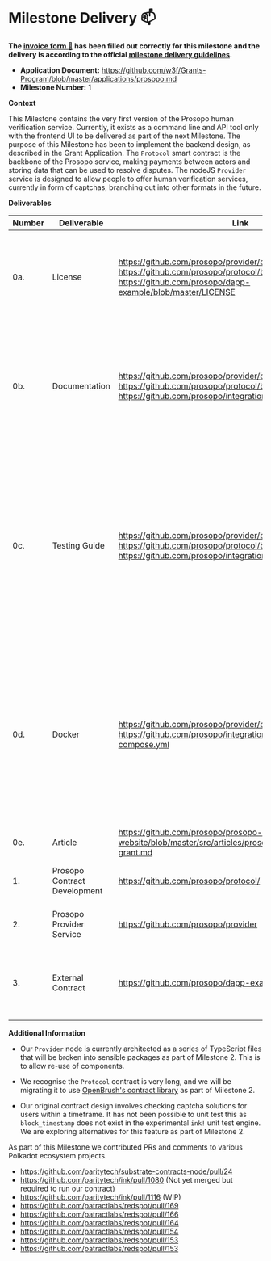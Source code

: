 # Milestone Delivery :mailbox:

**The [invoice form :pencil:](https://docs.google.com/forms/d/e/1FAIpQLSfmNYaoCgrxyhzgoKQ0ynQvnNRoTmgApz9NrMp-hd8mhIiO0A/viewform) has been filled out correctly for this milestone and the delivery is according to the official [milestone delivery guidelines](https://github.com/w3f/Grants-Program/blob/master/docs/milestone-deliverables-guidelines.md).**  

* **Application Document:** https://github.com/w3f/Grants-Program/blob/master/applications/prosopo.md
* **Milestone Number:** 1

**Context**

This Milestone contains the very first version of the Prosopo human verification service. Currently, it exists as a command line and API tool only with the frontend UI to be delivered as part of the next Milestone. The purpose of this Milestone has been to implement the backend design, as described in the Grant Application. The `Protocol` smart contract is the backbone of the Prosopo service, making payments between actors and storing data that can be used to resolve disputes. The nodeJS `Provider` service is designed to allow people to offer human verification services, currently in form of captchas, branching out into other formats in the future.

**Deliverables**

| Number | Deliverable | Link | Notes |
| ------------- | ------------- | ------------- |------------- |
| 0a. | License |https://github.com/prosopo/provider/blob/master/LICENSE https://github.com/prosopo/protocol/blob/master/LICENSE https://github.com/prosopo/dapp-example/blob/master/LICENSE| The links are to the main license files. The individual source files also have license headers.| 
| 0b.  | Documentation | https://github.com/prosopo/provider/blob/master/README.md https://github.com/prosopo/protocol/blob/master/README.md https://github.com/prosopo/integration/blob/main/README.md | The README files explain how to use each repository. However, the repos are best used together in the integration repository. | 
| 0c.  | Testing Guide	 | https://github.com/prosopo/provider/blob/master/README.md https://github.com/prosopo/protocol/blob/master/README.md https://github.com/prosopo/integration/blob/main/README.md | The README files contain details of how to run the tests. We've created a branch in each of our repositories called `milestone1`. We'd appreciate you using these branches when running the code. | 
| 0d.  | Docker |https://github.com/prosopo/provider/blob/master/dev.dockerfile https://github.com/prosopo/integration/blob/main/docker-compose.yml| A dockerfile exists for the Provider repo. The various repos are pulled together in the `integration` repository, in which a docker compose file spins up 3 containers  - `Provider`, `Substrate`, and `MongoDB`| 
| 0e.  | Article |https://github.com/prosopo/prosopo-website/blob/master/src/articles/prosopo-web3-foundation-grant.md| Website is not live | 
| 1.  | Prosopo Contract Development |https://github.com/prosopo/protocol/| The repo containing the smart contract | 
| 2.  | Prosopo Provider Service |https://github.com/prosopo/provider| The repo containing the Provider software | 
| 3.  | External Contract |https://github.com/prosopo/dapp-example| An external example contract which demonstrates how to call our contract | 

**Additional Information**

- Our `Provider` node is currently architected as a series of TypeScript files that will be broken into sensible packages as part of Milestone 2. This is to allow re-use of components.

- We recognise the `Protocol` contract is very long, and we will be migrating it to use [OpenBrush's contract library](https://github.com/Supercolony-net/openbrush-contracts/tree/c71097ff10ef6d187bf9c86f0248bfbc6ec40a3c/docs/docs/smart-contracts) as part of Milestone 2.

- Our original contract design involves checking captcha solutions for users within a timeframe. It has not been possible to unit test this as `block_timestamp` does not exist in the experimental `ink!` unit test engine. We are exploring alternatives for this feature as part of Milestone 2.

As part of this Milestone we contributed PRs and comments to various Polkadot ecosystem projects.

- https://github.com/paritytech/substrate-contracts-node/pull/24
- https://github.com/paritytech/ink/pull/1080 (Not yet merged but required to run our contract)
- https://github.com/paritytech/ink/pull/1116 (WIP)
- https://github.com/patractlabs/redspot/pull/169
- https://github.com/patractlabs/redspot/pull/166
- https://github.com/patractlabs/redspot/pull/164
- https://github.com/patractlabs/redspot/pull/154
- https://github.com/patractlabs/redspot/pull/153
- https://github.com/patractlabs/redspot/pull/153

